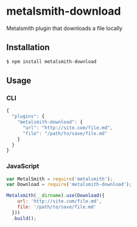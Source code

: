 # metalsmith-download
Metalsmith plugin that downloads a file locally


## Installation

```javascript
$ npm install metalsmith-download
```

## Usage

### CLI

```javascript
{
  "plugins": {
    "metalsmith-download": {
      "url": "http://site.com/file.md",
      "file": "/path/to/save/file.md"
    }
  }
}
```

### JavaScript

```javascript
var MetalSmith = require('metalsmith');
var Download = require('metalsmith-download');

Metalsmith(__dirname).use(Download({
    url: 'http://site.com/file.md',
    file: '/path/to/save/file.md'
  }))
  .build();
```
